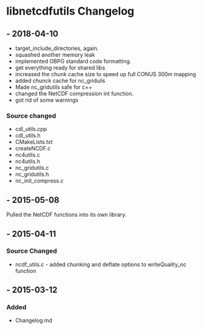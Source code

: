 
# libnetcdfutils Changelog

## <VERSION STILL IN LIMBO> - 2018-04-10

 - target_include_directories, again.
 - squashed another memory leak
 - implemented OBPG standard code formatting.
 - get everything ready for shared libs
 - increased the chunk cache size to speed up full CONUS 300m mapping
 - added chunck cache for nc_griduils
 - Made nc_gridutils safe for c++
 - changed the NetCDF compression int function.
 - got rid of some warnings

### Source changed
  * cdl_utils.cpp
  * cdl_utils.h
  * CMakeLists.txt
  * createNCDF.c
  * nc4utils.c
  * nc4utils.h
  * nc_gridutils.c
  * nc_gridutils.h
  * nc_init_compress.c

## <VERSION STILL IN LIMBO> - 2015-05-08

Pulled the NetCDF functions into its own library. 

## <VERSION STILL IN LIMBO> - 2015-04-11
### Source Changed
  * ncdf_utils.c - added chunking and deflate options to writeQuality_nc function

## <VERSION> - 2015-03-12
### Added
  * Changelog.md
